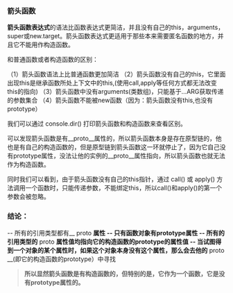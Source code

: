 ### 箭头函数
**箭头函数表达式**的语法比函数表达式更简洁，并且没有自己的this，arguments，super或new.target。箭头函数表达式更适用于那些本来需要匿名函数的地方，并且它不能用作构造函数。

和普通函数或者构造函数的区别：

（1）箭头函数语法上比普通函数更加简洁
（2）箭头函数没有自己的this，它里面出现this是继承函数所处上下文中的this,(使用call,apply等任何方式都无法改变this的指向)
（3）箭头函数中没有arguments(类数组)，只能基于…ARG获取传递的参数集合
（4）箭头函数不能被new函数（因为：箭头函数没有this,也没有prototype）

我们可以通过 console.dir() 打印箭头函数和构造函数来查看区别。

可以发现箭头函数是有__proto__属性的，所以箭头函数本身是存在原型链的，他也是有自己的构造函数的，但是原型链到箭头函数这一环就停止了，因为它自己没有prototype属性，没法让他的实例的__proto__属性指向，所以箭头函数也就无法作为构造函数。

同时我们可以看到，由于箭头函数没有自己的this指针，通过 call() 或 apply() 方法调用一个函数时，只能传递参数，不能绑定this，所以call()和apply()的第一个参数会被忽略。

### 结论：

-- 所有的引用类型都有__ proto __属性
-- 只有函数对象有prototype属性
-- 所有的引用类型的__ proto __属性值均指向它的构造函数的prototype的属性值
-- 当试图得到一个对象的某个属性时，如果这个对象本身没有这个属性，那么会去他的__ proto __(即它的构造函数的prototype）中寻找

>**所以显然箭头函数是有构造函数的，但特别的是，它作为一个函数，它是没有prototype属性的。**

